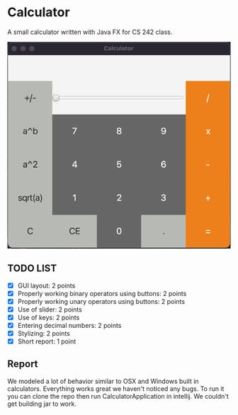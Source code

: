 # Calculator

A small calculator written with Java FX for CS 242 class.

![](calculator.png)

## TODO LIST
- [x] GUI layout: 2 points
- [x] Properly working binary operators using buttons: 2 points
- [x] Properly working unary operators using buttons: 2 points
- [x] Use of slider: 2 points
- [x] Use of keys: 2 points
- [x] Entering decimal numbers: 2 points
- [x] Stylizing: 2 points
- [x] Short report: 1 point

## Report
We modeled a lot of behavior similar to OSX and Windows built in calculators. Everything works great we haven't noticed
any bugs. To run it you can clone the repo then run CalculatorApplication in intellij. We couldn't get building jar to
work.
